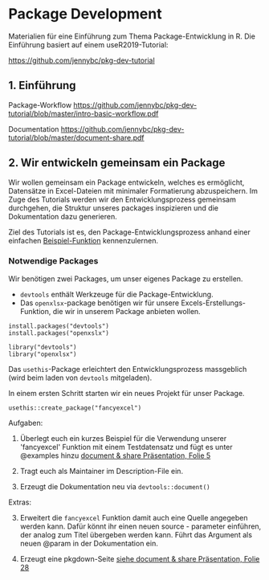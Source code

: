 # Package Development 

Materialien für eine Einführung zum Thema Package-Entwicklung in R. Die Einführung basiert auf einem useR2019-Tutorial:

https://github.com/jennybc/pkg-dev-tutorial

## 1. Einführung

Package-Workflow
https://github.com/jennybc/pkg-dev-tutorial/blob/master/intro-basic-workflow.pdf

Documentation 
https://github.com/jennybc/pkg-dev-tutorial/blob/master/document-share.pdf


## 2. Wir entwickeln gemeinsam ein Package 

Wir wollen gemeinsam ein Package entwickeln, welches es ermöglicht, Datensätze in Excel-Dateien mit minimaler Formatierung abzuspeichern. Im Zuge des Tutorials werden wir den Entwicklungsprozess gemeinsam durchgehen, die Struktur unseres packages inspizieren und die Dokumentation dazu generieren.

Ziel des Tutorials ist es, den Package-Entwicklungsprozess anhand einer einfachen [Beispiel-Funktion](https://github.com/statistikZH/package_development_tutorial/blob/master/fancy_excel.R) kennenzulernen. 


### Notwendige Packages

Wir benötigen zwei Packages, um unser eigenes Package zu erstellen. 

- `devtools` enthält Werkzeuge für die Package-Entwicklung.
- Das `openxlsx`-package benötigen wir für unsere Excels-Erstellungs-Funktion, die wir in unserem Package anbieten wollen. 

```
install.packages("devtools")
install.packages("openxslx")

library("devtools")
library("openxlsx")
```

Das `usethis`-Package erleichtert den Entwicklungsprozess massgeblich (wird beim laden von `devtools` mitgeladen). 

In einem ersten Schritt starten wir ein neues Projekt für unser Package.
```
usethis::create_package("fancyexcel")
```

Aufgaben:

1. Überlegt euch ein kurzes Beispiel für die Verwendung unserer 'fancyexcel' Funktion mit einem Testdatensatz und fügt es unter @examples hinzu  [document & share Präsentation, Folie 5](https://github.com/jennybc/pkg-dev-tutorial/blob/master/document-share.pdf)

2. Tragt euch als Maintainer im Description-File ein.

3. Erzeugt die Dokumentation neu via `devtools::document()`

Extras:

3. Erweitert die `fancyexcel` Funktion damit auch eine Quelle angegeben werden kann. Dafür könnt ihr einen neuen source - parameter einführen, der analog zum Titel übergeben werden kann. Führt das Argument als neuen @param in der Dokumentation ein.

4. Erzeugt eine pkgdown-Seite [siehe document & share Präsentation, Folie 28](https://github.com/jennybc/pkg-dev-tutorial/blob/master/document-share.pdf)
